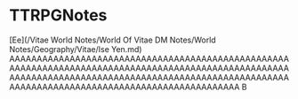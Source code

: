 # TTRPGNotes

[Ee](/Vitae World Notes/World Of Vitae DM Notes/World Notes/Geography/Vitae/Ise Yen.md)
AAAAAAAAAAAAAAAAAAAAAAAAAAAAAAAAAAAAAAAAAAAAAAAAAAAAAAAAAAAAAAAAAAAAAAAAAAAAAAAAAAAAAAAAAAAAAAAAAAAAAAAAAAAAAAAAAAAAAAAAAAAAAAAAAAAAAAAAAAAAAAAAAAAAAAAAAAAAAAAAAAAAAAAAAAAAAAAAAAAAAAAAAAAAAAAAAAA
B
